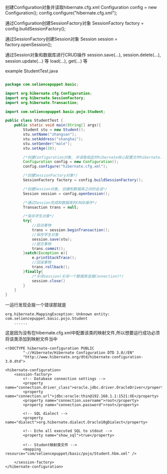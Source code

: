 创建Configuration对象并读取hibernate.cfg.xml
  Configuration config = new Configuration();
  config.configure("hibernate.cfg.xml");

通过Configuration创建SessionFactory对象
  SessionFactory factory = config.buildSessionFactory();

通过SessionFactory创建Session对象
  Session session = factory.openSession();

通过Session对象和数据库进行CRUD操作
  session.save(...), session.delete(...), session.update(...) 等
  load(...), get(...) 等


example StudentTest.java

```java

package com.seliencepuppet.basic;

import org.hibernate.cfg.Configuration;
import org.hibernate.SessionFactory;
import org.hibernate.Transaction;

import com.seliencepuppet.basic.pojo.Student;

public class StudentTest {
    public static void main(String[] args){
        Student stu = new Student();
        stu.setName("zhangsan");
        stu.setAddress("shanghai");
        stu.setGender("male");
        stu.setAge(20);

        /*创建Configuration对象, 并读取指定的hibernate核心配置文件hibernate.cfg.xmla*/
        Configuration config = new Configuration();
        config.configure("hibernate.cfg.xml");

        /*创建SessionFactory对象*/
        SessionFactory factory = config.buildSessionFactory();

        /*创建Session对象, 创建和数据库之间的会话*/
        Session session = config.openSession();

        /*通过Session完成和数据库的CRUD操作*/
        Transaction trans = null;

        /*保存学生对象*/
        try{
        	//启动事物
        	trans = session.beginTransaction();
            //保存学生对象
            session.save(stu);
            //提交事物
            trans.commit();
        }catch(Exception e){
            e.printStackTrace();
            //回滚事物
            trans.rollback();
        }finally{
        	/*关闭session(关闭一个数据库连接Connection)*/
            session.close()	
        }
    }	
}

```

一运行发现会报一个错误那就是 
```shell
org.hibernate.MappingException: Unknown entity: com.seliencepuppet.basic.pojo.Student
    ......
```

这是因为没有在hibernate.cfg.xml中配置该类的映射文件,所以想要运行成功必须将该类添加到映射文件当中

```shell
<!DOCTYPE hibernate-configuration PUBLIC
        "-//Hibernate/Hibernate Configuration DTD 3.0//EN"
        "http://www.hibernate.org/dtd/hibernate-configuration-3.0.dtd">

<hibernate-configuration>
    <session-factory>
        <!-- Database connection settings -->
        <property name="connection.driver_class">oracle.jdbc.driver.OracleDriver</property>
        <property name="connection.url">jdbc:oracle:thin@192.168.1.1:1521:XE</property>
        <property name="connection.username">root</property>
        <property name="connection.password">root</property>
        
        <!-- SQL dialect -->
        <property name="dialect">org.hibernate.dialect.Oracle10gDialect</property>
        
        <!-- Echo all executed SQL to stdout -->
        <property name="show_sql">true</property>

        <!-- Student映射类文件 -->
        <mapping resource="com/seliencepuppet/basic/pojo/Student.hbm.xml" />
    
    </session-factory>
</hibernate-configuration>

```
